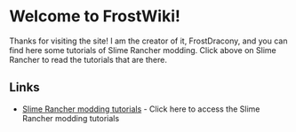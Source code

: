 # Welcome to FrostWiki!
Thanks for visiting the site! I am the creator of it, FrostDracony, and you can find here some tutorials of Slime Rancher modding. Click above on Slime Rancher to read the tutorials that are there.

## Links
* [Slime Rancher modding tutorials](https://frostdracony.github.io/SlimeRancher/tutorials/getting_started/) - Click here to access the Slime Rancher modding tutorials